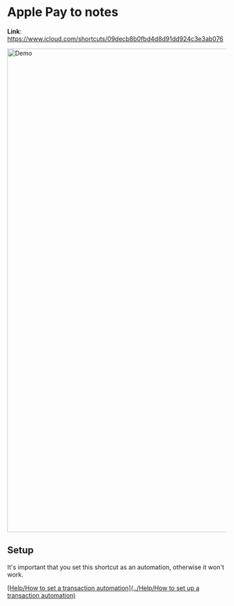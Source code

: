 # Apple Pay to notes

**Link**: https://www.icloud.com/shortcuts/09decb8b0fbd4d8d91dd924c3e3ab076

<img width="1112" alt="Demo" src="https://github.com/user-attachments/assets/a601f117-aa94-4719-8767-f69d73e37e1d">

## Setup
It's important that you set this shortcut as an automation, otherwise it won't work. 

[[Help/How to set a transaction automation](../Help/How to set up a transaction automation)](https://github.com/jjdiazo1/iOShortcuts/tree/4cd878af6448139fe15cfdf488a477477e61424f/Help/How%20to%20set%20up%20a%20transaction%20automation)
